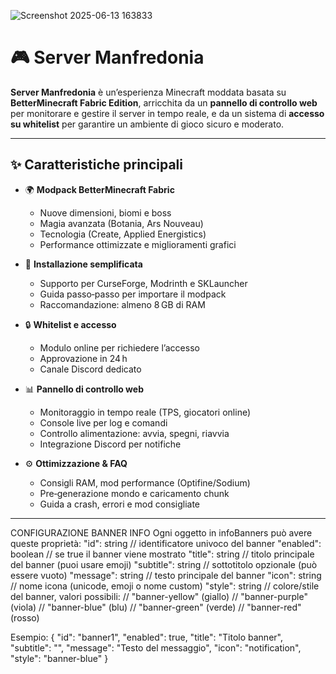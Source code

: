 ![Screenshot 2025-06-13 163833](https://github.com/user-attachments/assets/8cebb0af-2ba7-42b1-a53f-a041ecbc1d47)

# 🎮 Server Manfredonia


**Server Manfredonia** è un’esperienza Minecraft moddata basata su **BetterMinecraft Fabric Edition**, arricchita da un **pannello di controllo web** per monitorare e gestire il server in tempo reale, e da un sistema di **accesso su whitelist** per garantire un ambiente di gioco sicuro e moderato.

---

## ✨ Caratteristiche principali

- 🌍 **Modpack BetterMinecraft Fabric**  
  - Nuove dimensioni, biomi e boss  
  - Magia avanzata (Botania, Ars Nouveau)  
  - Tecnologia (Create, Applied Energistics)  
  - Performance ottimizzate e miglioramenti grafici  

- 🔧 **Installazione semplificata**  
  - Supporto per CurseForge, Modrinth e SKLauncher  
  - Guida passo‑passo per importare il modpack  
  - Raccomandazione: almeno 8 GB di RAM  

- 🔒 **Whitelist e accesso**  
  - Modulo online per richiedere l’accesso  
  - Approvazione in 24 h  
  - Canale Discord dedicato  

- 📊 **Pannello di controllo web**  
  - Monitoraggio in tempo reale (TPS, giocatori online)  
  - Console live per log e comandi  
  - Controllo alimentazione: avvia, spegni, riavvia  
  - Integrazione Discord per notifiche  

- ⚙️ **Ottimizzazione & FAQ**  
  - Consigli RAM, mod performance (Optifine/Sodium)  
  - Pre‑generazione mondo e caricamento chunk  
  - Guida a crash, errori e mod consigliate  

---

CONFIGURAZIONE BANNER INFO
Ogni oggetto in infoBanners può avere queste proprietà:
"id": string             // identificatore univoco del banner
"enabled": boolean       // se true il banner viene mostrato
"title": string          // titolo principale del banner (puoi usare emoji)
"subtitle": string       // sottotitolo opzionale (può essere vuoto)
"message": string        // testo principale del banner
"icon": string           // nome icona (unicode, emoji o nome custom)
"style": string          // colore/stile del banner, valori possibili:
                         //   "banner-yellow" (giallo)
                         //   "banner-purple" (viola)
                         //   "banner-blue" (blu)
                         //   "banner-green" (verde)
                         //   "banner-red" (rosso)


Esempio:
{
  "id": "banner1",
  "enabled": true,
  "title": "Titolo banner",
  "subtitle": "",
  "message": "Testo del messaggio",
  "icon": "notification",
  "style": "banner-blue"
}
